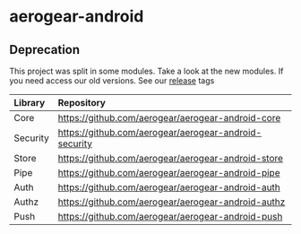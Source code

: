 # aerogear-android

## Deprecation

This project was split in some modules. Take a look at the new modules. If you need access our old versions. See our [release](https://github.com/aerogear/aerogear-android/releases) tags

| Library  | Repository                                            |
|:---------|:------------------------------------------------------|
| Core     | https://github.com/aerogear/aerogear-android-core     |
| Security | https://github.com/aerogear/aerogear-android-security |
| Store    | https://github.com/aerogear/aerogear-android-store    |
| Pipe     | https://github.com/aerogear/aerogear-android-pipe     |
| Auth     | https://github.com/aerogear/aerogear-android-auth     |
| Authz    | https://github.com/aerogear/aerogear-android-authz    |
| Push     | https://github.com/aerogear/aerogear-android-push     |
